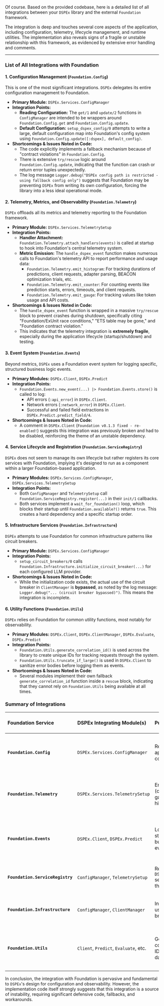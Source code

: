 Of course. Based on the provided codebase, here is a detailed list of all integrations between your `DSPEx` library and the external `Foundation` framework.

The integration is deep and touches several core aspects of the application, including configuration, telemetry, lifecycle management, and runtime utilities. The implementation also reveals signs of a fragile or unstable relationship with this framework, as evidenced by extensive error handling and comments.

---

### List of All Integrations with Foundation

#### 1. Configuration Management (`Foundation.Config`)

This is one of the most significant integrations. `DSPEx` delegates its entire configuration management to Foundation.

*   **Primary Module:** `DSPEx.Services.ConfigManager`
*   **Integration Points:**
    *   **Reading Configuration:** The `get/1` and `update/2` functions in `ConfigManager` are intended to be wrappers around `Foundation.Config.get` and `Foundation.Config.update`.
    *   **Default Configuration:** `setup_dspex_config/0` attempts to write a large, default configuration map into Foundation's config system using `Foundation.Config.update([:dspex], default_config)`.
*   **Shortcomings & Issues Noted in Code:**
    *   The code explicitly implements a fallback mechanism because of "contract violations" in `Foundation.Config`.
    *   There is extensive `try/rescue` logic around `Foundation.Config.update`, indicating that the function can crash or return error tuples unexpectedly.
    *   The log message `Logger.debug("DSPEx config path is restricted - using fallback config only")` suggests that Foundation may be preventing `DSPEx` from writing its own configuration, forcing the library into a less ideal operational mode.

#### 2. Telemetry, Metrics, and Observability (`Foundation.Telemetry`)

`DSPEx` offloads all its metrics and telemetry reporting to the Foundation framework.

*   **Primary Module:** `DSPEx.Services.TelemetrySetup`
*   **Integration Points:**
    *   **Handler Attachment:** `Foundation.Telemetry.attach_handlers(events)` is called at startup to hook into Foundation's central telemetry system.
    *   **Metric Emission:** The `handle_dspex_event` function makes numerous calls to Foundation's telemetry API to report performance and usage data:
        *   `Foundation.Telemetry.emit_histogram`: For tracking durations of predictions, client requests, adapter parsing, BEACON optimization trials, etc.
        *   `Foundation.Telemetry.emit_counter`: For counting events like prediction starts, errors, timeouts, and client requests.
        *   `Foundation.Telemetry.emit_gauge`: For tracking values like token usage and API costs.
*   **Shortcomings & Issues Noted in Code:**
    *   The `handle_dspex_event` function is wrapped in a massive `try/rescue` block to prevent crashes during shutdown, specifically citing "Foundation/ExUnit race conditions," "ETS table may be gone," and "Foundation contract violation."
    *   This indicates that the telemetry integration is **extremely fragile**, especially during the application lifecycle (startup/shutdown) and testing.

#### 3. Event System (`Foundation.Events`)

Beyond metrics, `DSPEx` uses a Foundation event system for logging specific, structured business logic events.

*   **Primary Modules:** `DSPEx.Client`, `DSPEx.Predict`
*   **Integration Points:**
    *   `Foundation.Events.new_event(...) |> Foundation.Events.store()` is called to log:
        *   API errors (`:api_error`) in `DSPEx.Client`.
        *   Network errors (`:network_error`) in `DSPEx.Client`.
        *   Successful and failed field extractions in `DSPEx.Predict.predict_field/4`.
*   **Shortcomings & Issues Noted in Code:**
    *   A comment in `DSPEx.Client` (`Foundation v0.1.3 fixed - re-enabled!`) suggests this integration was previously broken and had to be disabled, reinforcing the theme of an unstable dependency.

#### 4. Service Lifecycle and Registration (`Foundation.ServiceRegistry`)

`DSPEx` does not seem to manage its own lifecycle but rather registers its core services with Foundation, implying it's designed to run as a component within a larger Foundation-based application.

*   **Primary Modules:** `DSPEx.Services.ConfigManager`, `DSPEx.Services.TelemetrySetup`
*   **Integration Points:**
    *   Both `ConfigManager` and `TelemetrySetup` call `Foundation.ServiceRegistry.register(...)` in their `init/1` callbacks.
    *   Both services implement a `wait_for_foundation()` loop, which blocks their startup until `Foundation.available?()` returns `true`. This creates a hard dependency and a specific startup order.

#### 5. Infrastructure Services (`Foundation.Infrastructure`)

`DSPEx` attempts to use Foundation for common infrastructure patterns like circuit breakers.

*   **Primary Module:** `DSPEx.Services.ConfigManager`
*   **Integration Points:**
    *   `setup_circuit_breakers/0` calls `Foundation.Infrastructure.initialize_circuit_breaker(...)` for each configured LLM provider.
*   **Shortcomings & Issues Noted in Code:**
    *   While the initialization code exists, the actual use of the circuit breaker in `ClientManager` is **bypassed**, as noted by the log message: `Logger.debug("... (circuit breaker bypassed)")`. This means the integration is incomplete.

#### 6. Utility Functions (`Foundation.Utils`)

`DSPEx` relies on Foundation for common utility functions, most notably for observability.

*   **Primary Modules:** `DSPEx.Client`, `DSPEx.ClientManager`, `DSPEx.Evaluate`, `DSPEx.Predict`
*   **Integration Points:**
    *   `Foundation.Utils.generate_correlation_id()` is used across the library to create unique IDs for tracking requests through the system.
    *   `Foundation.Utils.truncate_if_large()` is used in `DSPEx.Client` to sanitize error bodies before logging them as events.
*   **Shortcomings & Issues Noted in Code:**
    *   Several modules implement their own fallback `generate_correlation_id` function inside a `rescue` block, indicating that they cannot rely on `Foundation.Utils` being available at all times.

### Summary of Integrations

| Foundation Service | DSPEx Integrating Module(s) | Purpose | Status & Noted Issues |
| :--- | :--- | :--- | :--- |
| **`Foundation.Config`** | `DSPEx.Services.ConfigManager` | Read/write application configuration. | **Fragile**. Implemented with a fallback due to "contract violations". |
| **`Foundation.Telemetry`** | `DSPEx.Services.TelemetrySetup` | Emit metrics (counters, gauges, histograms). | **Fragile**. Requires extensive error handling to prevent crashes. |
| **`Foundation.Events`** | `DSPEx.Client`, `DSPEx.Predict` | Log structured business/API events. | **Previously Broken**. Comment indicates it was recently fixed/re-enabled. |
| **`Foundation.ServiceRegistry`**| `ConfigManager`, `TelemetrySetup` | Register `DSPEx` services with the host app. | Functional, but creates a tight lifecycle coupling. |
| **`Foundation.Infrastructure`**| `ConfigManager`, `ClientManager` | Initialize and use circuit breakers. | **Incomplete**. Initialization exists, but usage is bypassed. |
| **`Foundation.Utils`** | `Client`, `Predict`, `Evaluate`, etc. | Generate correlation IDs, truncate data. | Functional, but `DSPEx` modules have fallbacks for when it's unavailable. |

In conclusion, the integration with Foundation is pervasive and fundamental to `DSPEx`'s design for configuration and observability. However, the implementation code itself strongly suggests that this integration is a source of instability, requiring significant defensive code, fallbacks, and workarounds.
